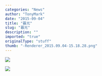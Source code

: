 ```yaml
---
categories: "News"
author: "TonyMark"
date: "2015-09-04"
title: "暮光"
slug: "暮光"
description: ""
imported: "true"
originalType: "stuff"
thumb: "-Renderer_2015.09.04-15.18.28.png"
---
```



![](-Renderer_2015.09.04-15.18.28.png) 

![](-Renderer_2015.09.04-15.44.51.png) 

